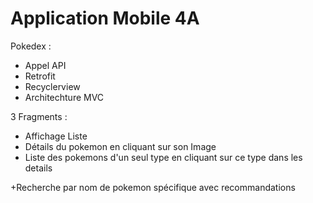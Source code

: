 # Application Mobile 4A

Pokedex : 
- Appel API
- Retrofit
- Recyclerview
- Architechture MVC

3 Fragments : 
- Affichage Liste
- Détails du pokemon en cliquant sur son Image
- Liste des pokemons d'un seul type en cliquant sur ce type dans les details

+Recherche par nom de pokemon spécifique avec recommandations


